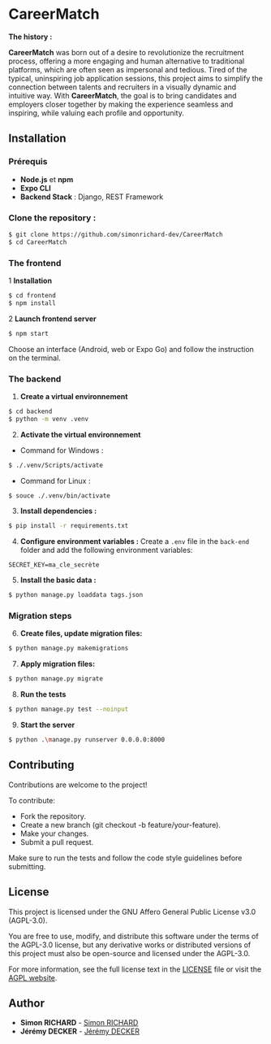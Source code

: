 # CareerMatch

**The history :**

**CareerMatch** was born out of a desire to revolutionize the recruitment process, offering a more engaging and human alternative to traditional platforms, which are often seen as impersonal and tedious. Tired of the typical, uninspiring job application sessions, this project aims to simplify the connection between talents and recruiters in a visually dynamic and intuitive way.
With **CareerMatch**, the goal is to bring candidates and employers closer together by making the experience seamless and inspiring, while valuing each profile and opportunity.

## Installation

### Prérequis

- **Node.js** et **npm**
- **Expo CLI**
- **Backend Stack** : Django, REST Framework

### Clone the repository :
```bash
$ git clone https://github.com/simonrichard-dev/CareerMatch
$ cd CareerMatch
```

### The frontend
1 **Installation**
```bash
$ cd frontend
$ npm install
```

2 **Launch frontend server**
```bash
$ npm start
```

Choose an interface (Android, web or Expo Go) and follow the instruction on the terminal.

### The backend
1. **Create a virtual environnement**
```bash
$ cd backend
$ python -m venv .venv
```

2. **Activate the virtual environnement**
 - Command for Windows :
```bash
$ ./.venv/Scripts/activate
```

- Command for Linux :
```bash
$ souce ./.venv/bin/activate
```

3. **Install dependencies :**
```bash
$ pip install -r requirements.txt
```

4. **Configure environment variables :**
Create a `.env` file in the `back-end` folder and add the following environment variables:

```env
SECRET_KEY=ma_cle_secrète
```

5. **Install the basic data :**
```bash
$ python manage.py loaddata tags.json
```

### Migration steps

6. **Create files, update migration files:**
```bash
$ python manage.py makemigrations
```

7. **Apply migration files:**
```bash
$ python manage.py migrate
```

8. **Run the tests**
```bash
$ python manage.py test --noinput
```

9. **Start the server**
```bash
$ python .\manage.py runserver 0.0.0.0:8000
```


## **Contributing**

Contributions are welcome to the project! 

To contribute:

* Fork the repository.
* Create a new branch (git checkout -b feature/your-feature).
* Make your changes.
* Submit a pull request.

Make sure to run the tests and follow the code style guidelines before submitting.

## License

This project is licensed under the GNU Affero General Public License v3.0 (AGPL-3.0).

You are free to use, modify, and distribute this software under the terms of the AGPL-3.0 license, but any derivative works or distributed versions of this project must also be open-source and licensed under the AGPL-3.0.

For more information, see the full license text in the [LICENSE](./LICENSE) file or visit the [AGPL website](https://www.gnu.org/licenses/agpl-3.0.html).


## **Author**

* **Simon RICHARD** - [Simon RICHARD](https://github.com/simonrichard-dev)
* **Jérémy DECKER** - [Jérémy DECKER](https://github.com/jydzip)